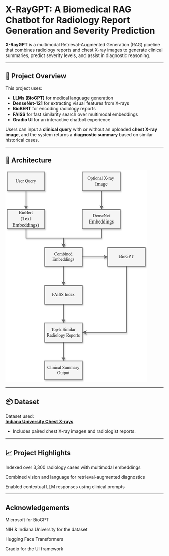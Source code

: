 # X-RayGPT: A Biomedical RAG Chatbot for Radiology Report Generation and Severity Prediction

**X-RayGPT** is a multimodal Retrieval-Augmented Generation (RAG) pipeline that combines radiology reports and chest X-ray images to generate clinical summaries, predict severity levels, and assist in diagnostic reasoning.

---

## 🚀 Project Overview

This project uses:
- **LLMs (BioGPT)** for medical language generation
- **DenseNet-121** for extracting visual features from X-rays
- **BioBERT** for encoding radiology reports
- **FAISS** for fast similarity search over multimodal embeddings
- **Gradio UI** for an interactive chatbot experience

Users can input a **clinical query** with or without an uploaded **chest X-ray image**, and the system returns a **diagnostic summary** based on similar historical cases.

---

## 🧱 Architecture

![X-RayGPT Architecture](./workflow.png)

---

## 📦 Dataset

Dataset used:  
**[Indiana University Chest X-rays](https://openi.nlm.nih.gov/)**  
- Includes paired chest X-ray images and radiologist reports.

---

## 📈 Project Highlights
Indexed over 3,300 radiology cases with multimodal embeddings

Combined vision and language for retrieval-augmented diagnostics

Enabled contextual LLM responses using clinical prompts

---

## Acknowledgements
Microsoft for BioGPT

NIH & Indiana University for the dataset

Hugging Face Transformers

Gradio for the UI framework
